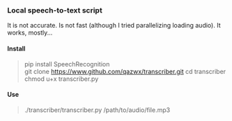 ### Local speech-to-text script

It is not accurate. Is not fast (although I tried parallelizing loading audio). 
It works, mostly...


#### Install

> pip install SpeechRecognition      
> git clone https://www.github.com/qazwx/transcriber.git
> cd transcriber      
> chmod u+x transcriber.py      

#### Use

> ./transcriber/transcriber.py /path/to/audio/file.mp3
